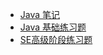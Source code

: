 <!-- docs/_sidebar.md -->

- [Java 笔记](roadmap/Java笔记.md) 
- [Java 基础练习题](roadmap/SE高级阶段练习题.md)
- [SE高级阶段练习题](roadmap/SE高级阶段练习题.md)

